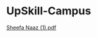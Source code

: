 # UpSkill-Campus

[Sheefa Naaz (1).pdf](https://github.com/sheefanaaz123/upskill_campus/files/12410948/Sheefa.Naaz.1.pdf)
